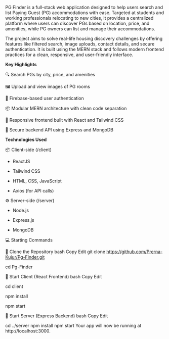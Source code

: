 PG Finder is a full-stack web application designed to help users search and list Paying Guest (PG) accommodations with ease. Targeted at students and working professionals relocating to new cities, it provides a centralized platform where users can discover PGs based on location, price, and amenities, while PG owners can list and manage their accommodations.

The project aims to solve real-life housing discovery challenges by offering features like filtered search, image uploads, contact details, and secure authentication. It is built using the MERN stack and follows modern frontend practices for a clean, responsive, and user-friendly interface.

**Key Highlights**

🔍 Search PGs by city, price, and amenities

🖼️ Upload and view images of PG rooms

🔐 Firebase-based user authentication

📦 Modular MERN architecture with clean code separation

📱 Responsive frontend built with React and Tailwind CSS

🧾 Secure backend API using Express and MongoDB


**Technologies Used**

📦 Client-side (/client)

* ReactJS

* Tailwind CSS

* HTML, CSS, JavaScript

* Axios (for API calls)



⚙️ Server-side (/server)

* Node.js

* Express.js

* MongoDB

💻 Starting Commands

🔹 Clone the Repository
bash
Copy
Edit
git clone https://github.com/Prerna-Kujur/Pg-Finder.git

cd Pg-Finder

🔹 Start Client (React Frontend)
bash
Copy
Edit

cd client

npm install

npm start

🔹 Start Server (Express Backend)
bash
Copy
Edit

cd ../server
npm install
npm start
Your app will now be running at http://localhost:3000.

